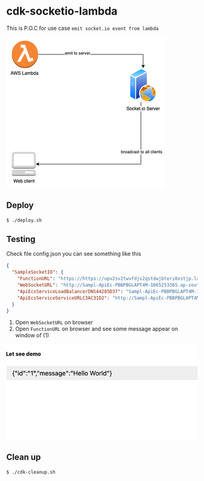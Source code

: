 # cdk-socketio-lambda

This is P.O.C for use case `emit socket.io event from lambda`

![](images/arch.png)
## Deploy

```bash
$ ./deploy.sh
```

## Testing

Check file config.json you can see something like this

```json
{
  "SampleSocketIO": {
    "FunctionURL": "https://https://upv2sv2twvfdjv2qstdwjbteri0xstjp.lambda-url.ap-southeast-1.on.aws/",
    "WebSocketURL": "http://Sampl-ApiEc-PBBPBGLAPT4M-1065253365.ap-southeast-1.elb.amazonaws.com",
    "ApiEcsServiceLoadBalancerDNS44285D37": "Sampl-ApiEc-PBBPBGLAPT4M-1065253365.ap-southeast-1.elb.amazonaws.com",
    "ApiEcsServiceServiceURLC3AC31D2": "http://Sampl-ApiEc-PBBPBGLAPT4M-1065253365.ap-southeast-1.elb.amazonaws.com"
  }
}

```
1. Open ``WebSocketURL`` on browser
2. Open ``FunctionURL`` on browser and see some message appear on window of (1)

![](images/sample.png)

## Clean up
```bash
$ ./cdk-cleanup.sh